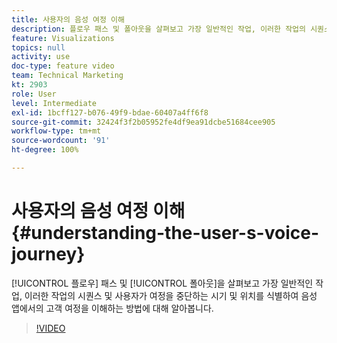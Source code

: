 ```yaml
---
title: 사용자의 음성 여정 이해
description: 플로우 패스 및 폴아웃을 살펴보고 가장 일반적인 작업, 이러한 작업의 시퀀스 및 사용자가 여정을 중단하는 시기 및 위치를 식별하여 음성 앱에서의 고객 여정을 이해하는 방법에 대해 알아봅니다.
feature: Visualizations
topics: null
activity: use
doc-type: feature video
team: Technical Marketing
kt: 2903
role: User
level: Intermediate
exl-id: 1bcff127-b076-49f9-bdae-60407a4ff6f8
source-git-commit: 32424f3f2b05952fe4df9ea91dcbe51684cee905
workflow-type: tm+mt
source-wordcount: '91'
ht-degree: 100%

---
```


# 사용자의 음성 여정 이해 {#understanding-the-user-s-voice-journey}

[!UICONTROL 플로우] 패스 및 [!UICONTROL 폴아웃]을 살펴보고 가장 일반적인 작업, 이러한 작업의 시퀀스 및 사용자가 여정을 중단하는 시기 및 위치를 식별하여 음성 앱에서의 고객 여정을 이해하는 방법에 대해 알아봅니다.

>[!VIDEO](https://video.tv.adobe.com/v/27226/?quality=12)
